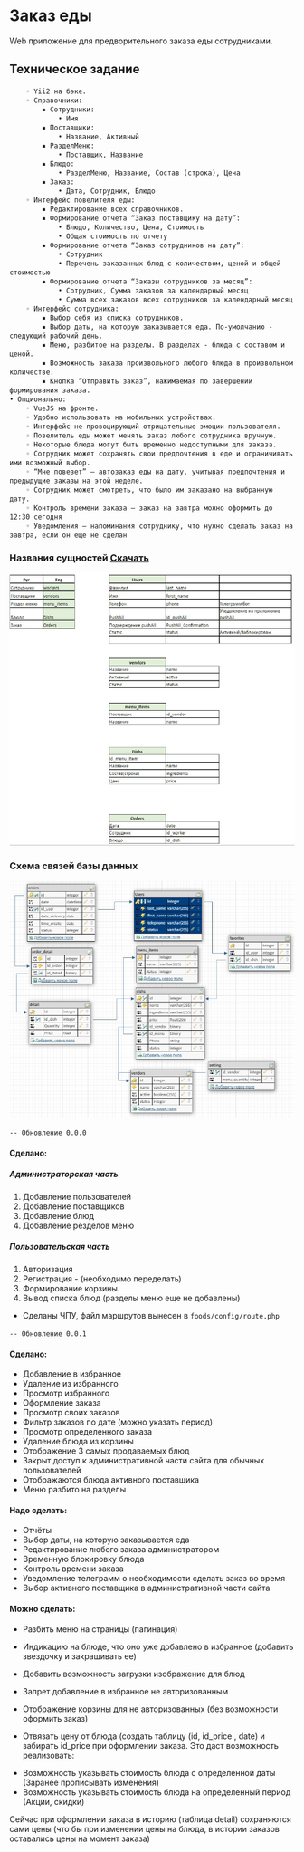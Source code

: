 # Заказ еды
  Web приложение для предворительного заказа еды сотрудниками.

## Техническое задание 
        ◦ Yii2 на бэке. 
        ◦ Справочники:
            ▪ Сотрудники: 
                • Имя
            ▪ Поставщики: 
                • Название, Активный
            ▪ РазделМеню: 
                • Поставщик, Название
            ▪ Блюдо:
                • РазделМеню, Название, Состав (строка), Цена
            ▪ Заказ:
                • Дата, Сотрудник, Блюдо
        ◦ Интерфейс повелителя еды:
            ▪ Редактирование всех справочников.
            ▪ Формирование отчета “Заказ поставщику на дату”:
                • Блюдо, Количество, Цена, Стоимость
                • Общая стоимость по отчету
            ▪ Формирование отчета “Заказ сотрудников на дату”:
                • Сотрудник
                • Перечень заказанных блюд с количеством, ценой и общей стоимостью
            ▪ Формирование отчета “Заказы сотрудников за месяц”:
                • Сотрудник, Сумма заказов за календарный месяц
                • Сумма всех заказов всех сотрудников за календарный месяц
        ◦ Интерфейс сотрудника:
            ▪ Выбор себя из списка сотрудников.
            ▪ Выбор даты, на которую заказывается еда. По-умолчанию - следующий рабочий день.
            ▪ Меню, разбитое на разделы. В разделах - блюда с составом и ценой. 
            ▪ Возможность заказа произвольного любого блюда в произвольном количестве.
            ▪ Кнопка “Отправить заказ”, нажимаемая по завершении формирования заказа. 
    • Опционально:
        ◦ VueJS на фронте.
        ◦ Удобно использовать на мобильных устройствах.
        ◦ Интерфейс не провоцирующий отрицательные эмоции пользователя.
        ◦ Повелитель еды может менять заказ любого сотрудника вручную.
        ◦ Некоторые блюда могут быть временно недоступными для заказа.
        ◦ Сотрудник может сохранять свои предпочтения в еде и ограничивать ими возможный выбор.
        ◦ “Мне повезет” – автозаказ еды на дату, учитывая предпочтения и предыдущие заказы на этой неделе.
        ◦ Сотрудник может смотреть, что было им заказано на выбранную дату.
        ◦ Контроль времени заказа – заказ на завтра можно оформить до 12:30 сегодня
        ◦ Уведомления – напоминания сотруднику, что нужно сделать заказ на завтра, если он еще не сделан


### Названия сущностей [Скачать](https://github.com/Cneon90/foods/blob/master/Eda.xlsx)
![Image text](https://github.com/Cneon90/foods/blob/master/description.jpg)

### Схема связей базы данных
![Image text](https://github.com/Cneon90/foods/blob/master/shema.jpg)

``` -- Обновление 0.0.0 ```

#### Сделано:
  ##### Администраторская часть
  1. Добавление пользователей
  2. Добавление поставщиков
  3. Добавление блюд
  4. Добавление резделов меню
  
  ##### Пользовательская часть
  1. Авторизация 
  2. Регистрация - (необходимо переделать)
  3. Формирование корзины.
  4. Вывод списка блюд (разделы меню еще не добавлены)


- Сделаны ЧПУ, файл маршрутов вынесен в ```foods/config/route.php``` 

```-- Обновление 0.0.1 ```
#### Сделано:
+ Добавление в избранное
+ Удаление из избранного
+ Просмотр избранного
+ Оформление заказа 
+ Просмотр своих заказов 
+ Фильтр заказов по дате (можно указать период)
+ Просмотр определенного заказа
+ Удаление блюда из корзины
+ Отображение 3 самых продаваемых блюд
+ Закрыт доступ к административной части сайта для обычных пользователей
+ Отображаются блюда активного поставщика
+ Меню разбито на разделы


#### Надо сделать:
- Отчёты
- Выбор даты, на которую заказывается еда
- Редактирование любого заказа администратором
- Временную блокировку блюда
- Контроль времени заказа 
- Уведомление телеграмм о необходимости сделать заказ во время
- Выбор активного поставщика в административной части сайта


#### Можно сделать:
* Разбить меню на страницы (пагинация) 
* Индикацию на блюде, что оно уже добавлено в избранное (добавить звездочку и закрашивать ее)

* Добавить возможность загрузки изображение для блюд
* Запрет добавление в избранное не авторизованным
* Отображение корзины для не авторизованных (без возможности оформить заказ)
* Отвязать цену от блюда (создать таблицу (id, id_price , date) и забирать id_price при оформлении заказа. Это даст возможность реализовать:
+  Возможность указывать стоимость блюда с определенной даты (Заранее 				прописывать изменения) 
+ Возможность указывать стоимость блюда на определенный период (Акции, скидки)

Сейчас при оформлении заказа в историю (таблица detail) сохраняются сами цены (что бы при изменении цены на блюда, в истории заказов оставались цены на момент заказа)   



